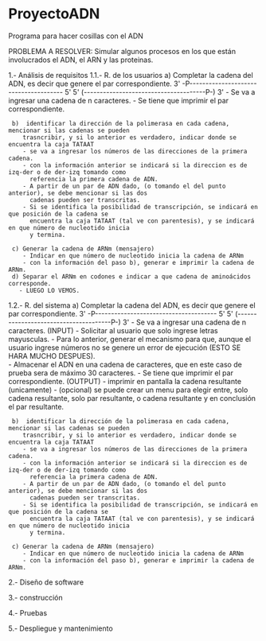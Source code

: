 # ProyectoADN
Programa para hacer cosillas con el ADN

PROBLEMA A RESOLVER: Simular algunos procesos en los que están involucrados el ADN, el ARN y las proteinas.

1.- Análisis de requisitos
  1.1.- R. de los usuarios
     a) Completar la cadena del ADN, es decir que genere el par correspondiente.
     3'  -P-------------------------------------- 5'
     5' (--------------------------------------P-) 3'
        - Se va a ingresar una cadena de n caracteres.
        - Se tiene que imprimir el par correspondiente.
             
     b)  identificar la dirección de la polimerasa en cada cadena, mencionar si las cadenas se pueden     
        trasncribir, y si lo anterior es verdadero, indicar donde se encuentra la caja TATAAT
        - se va a ingresar los números de las direcciones de la primera cadena.
        - con la información anterior se indicará si la direccion es de izq-der o de der-izq tomando como 
          referencia la primera cadena de ADN.
        - A partir de un par de ADN dado, (o tomando el del punto anterior), se debe mencionar si las dos 
          cadenas pueden ser transcritas.
        - Si se identifica la posibilidad de transcripción, se indicará en que posición de la cadena se 
          encuentra la caja TATAAT (tal ve con parentesis), y se indicará en que número de nucleotido inicia 
          y termina.
        
     c) Generar la cadena de ARNm (mensajero)
        - Indicar en que número de nucleotido inicia la cadena de ARNm
        - con la información del paso b), generar e imprimir la cadena de ARNm.
     d) Separar el ARNm en codones e indicar a que cadena de aminoácidos corresponde.
       - LUEGO LO VEMOS.
    
  1.2.- R. del sistema
     a) Completar la cadena del ADN, es decir que genere el par correspondiente.
     3'  -P-------------------------------------- 5'
     5' (--------------------------------------P-) 3'
        - Se va a ingresar una cadena de n caracteres. (INPUT)
          - Solicitar al usuario que solo ingrese letras mayusculas.
          - Para lo anterior, generar el mecanismo para que, aunque el usuario ingrese números no se genere 
            un error de ejecución (ESTO SE HARA MUCHO DESPUES).         
          - Almacenar el ADN en una cadena de caracteres, que en este caso de prueba sera de máximo 30 
            caracteres.
        - Se tiene que imprimir el par correspondiente. (OUTPUT)
          - imprimir en pantalla la cadena resultante (unicamente)
          - (opcional) se puede crear un menu para elegir entre, solo cadena resultante, solo par resultante,              o cadena resultante y en conclusión el par resultante.
             
     b)  identificar la dirección de la polimerasa en cada cadena, mencionar si las cadenas se pueden     
        trasncribir, y si lo anterior es verdadero, indicar donde se encuentra la caja TATAAT
        - se va a ingresar los números de las direcciones de la primera cadena.
        - con la información anterior se indicará si la direccion es de izq-der o de der-izq tomando como 
          referencia la primera cadena de ADN.
        - A partir de un par de ADN dado, (o tomando el del punto anterior), se debe mencionar si las dos 
          cadenas pueden ser transcritas.
        - Si se identifica la posibilidad de transcripción, se indicará en que posición de la cadena se 
          encuentra la caja TATAAT (tal ve con parentesis), y se indicará en que número de nucleotido inicia 
          y termina.
        
     c) Generar la cadena de ARNm (mensajero)
        - Indicar en que número de nucleotido inicia la cadena de ARNm
        - con la información del paso b), generar e imprimir la cadena de ARNm.


2.- Diseño de software


3.- construcción

4.- Pruebas

5.- Despliegue y mantenimiento
